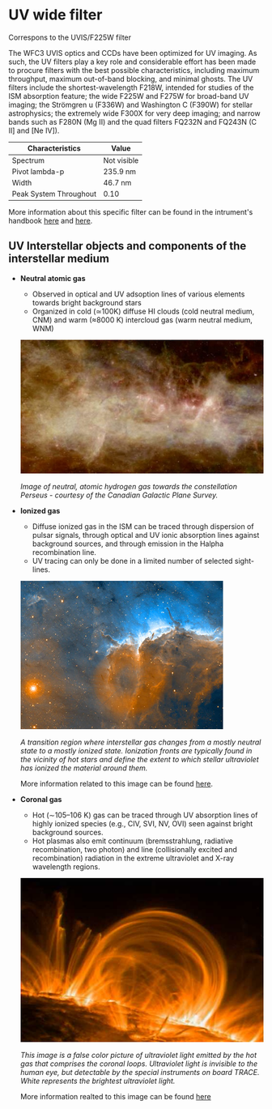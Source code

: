 # UV wide filter

Correspons to the UVIS/F225W filter

The WFC3 UVIS optics and CCDs have been optimized for UV imaging. As such, the UV filters play a key role and considerable effort has been made to procure filters with the best possible characteristics, including maximum throughput, maximum out-of-band blocking, and minimal ghosts.
The UV filters include the shortest-wavelength F218W, intended for studies of the ISM absorption feature; the wide F225W and F275W for broad-band UV imaging; the Strömgren u (F336W) and Washington C (F390W) for stellar astrophysics; the extremely wide F300X for very deep imaging; and narrow bands such as F280N (Mg II) and the quad filters FQ232N and FQ243N (C II] and [Ne IV]).

Characteristics | Value
------------ | -----------
Spectrum | Not visible
Pivot lambda-p | 235.9 nm
Width | 46.7 nm
Peak System Throughout |  0.10

More information about this specific filter can be found in the intrument's handbook [here](http://www.stsci.edu/hst/wfc3/documents/handbooks/currentIHB/appendixA06.html#309086) and [here](http://www.stsci.edu/hst/wfc3/documents/handbooks/currentIHB/c06_uvis06.html#370890).

## UV Interstellar objects and components of the interstellar medium

* **Neutral atomic gas**
  * Observed in optical and UV adsoption lines of various elements towards bright background stars
  * Organized in cold (≃100K) diffuse HI clouds (cold neutral medium, CNM) and warm (≈8000 K) intercloud gas (warm neutral medium, WNM)

  ![Neutral atomic medium](https://raw.githubusercontent.com/LaurethTeX/Clustering/master/scale600x330plane8q50.jpg)

  *Image of neutral, atomic hydrogen gas towards the constellation Perseus - courtesy of the Canadian Galactic Plane Survey.*
  
* **Ionized gas**
  * Diffuse ionized gas in the ISM can be traced through dispersion of pulsar signals, through optical and UV ionic absorption lines against background sources, and through emission in the Halpha recombination line.
  * UV tracing can only be done in a limited number of selected sight-lines.
 
  ![Pelican](https://raw.githubusercontent.com/LaurethTeX/Clustering/master/Pelican_Nebula.jpg)

  *A transition region where interstellar gas changes from a mostly neutral state to a mostly ionized state. Ionization fronts are typically found in the vicinity of hot stars and define the extent to which stellar ultraviolet has ionized the material around them.*
  
  More information related to this image can be found [here](http://www.daviddarling.info/encyclopedia/I/ionization_front.html).
  
* **Coronal gas**
  * Hot (∼105–106 K) gas can be traced through UV absorption lines of highly ionized species (e.g., CIV, SVI, NV, OVI) seen against bright background sources. 
  * Hot plasmas also emit continuum (bremsstrahlung, radiative recombination, two photon) and line (collisionally excited and recombination) radiation in the extreme ultraviolet and X-ray wavelength regions.
  
  ![Coronal loop](https://raw.githubusercontent.com/LaurethTeX/Clustering/master/coronal.jpg)

  *This image is a false color picture of ultraviolet light emitted by the hot gas that comprises the coronal loops. Ultraviolet light is invisible to the human eye, but detectable by the special instruments on board TRACE. White represents the brightest ultraviolet light.*
  
  More information realted to this image can be found [here](http://www.drdoak.com/personal/pastpics.htm)
